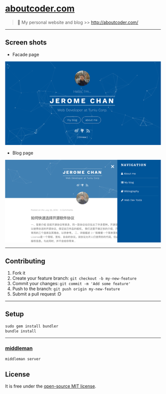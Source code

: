 # [aboutcoder.com](http://aboutcoder.com/) #

> :gem: My personal website and blog >> http://aboutcoder.com/

---

## Screen shots ##

- Facade page

![aboutcoder.com!](/ScreenShot-01.png)

- Blog page

![aboutcoder.com!](/ScreenShot-02.png)

---

## Contributing ##

1. Fork it
2. Create your feature branch: `git checkout -b my-new-feature`
3. Commit your changes: `git commit -m 'Add some feature'`
4. Push to the branch: `git push origin my-new-feature`
5. Submit a pull request :D

---

## Setup ##

```
sudo gem install bundler
bundle install
```

---

### [middleman](https://middlemanapp.com/) ###

```
middleman server
```

## License ##

It is free under the [open-source MIT license](/LICENSE).
